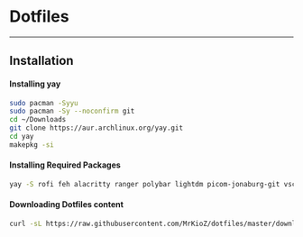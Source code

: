 # Dotfiles
---

## Installation

#### Installing yay
```bash
sudo pacman -Syyu
sudo pacman -Sy --noconfirm git
cd ~/Downloads
git clone https://aur.archlinux.org/yay.git
cd yay
makepkg -si
```

#### Installing Required Packages
```bash
yay -S rofi feh alacritty ranger polybar lightdm picom-jonaburg-git vscodium ttf-dejavu ttf-liberation noto-fonts
```

#### Downloading Dotfiles content
```bash
curl -sL https://raw.githubusercontent.com/MrKioZ/dotfiles/master/download.sh | bash
```
